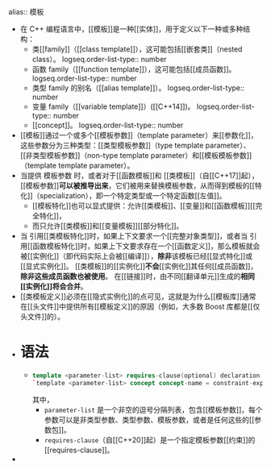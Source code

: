 alias:: 模板

- 在 C++ 编程语言中，[[模板]]是一种[[实体]]，用于定义以下一种或多种结构：
	- 类[[family]]（[[class template]]），这可能包括[[嵌套类]]（nested class）。
	  logseq.order-list-type:: number
	- 函数 family（[[function template]]），这可能包括[[成员函数]]。
	  logseq.order-list-type:: number
	- 类型 family 的别名（[[alias template]]）。
	  logseq.order-list-type:: number
	- 变量 family（[[variable template]]）([[C++14]])。
	  logseq.order-list-type:: number
	- [[concept]]。
	  logseq.order-list-type:: number
- [[模板]]通过一个或多个[[模板参数]]（template parameter）来[[参数化]]，这些参数分为三种类型：[[类型模板参数]]（type template parameter）、[[非类型模板参数]]（non-type template parameter）和[[模板模板参数]]（template template parameter）。
- 当提供 模板参数 时，或者对于[[函数模板]]和 [[类模板]]（自[[C++17]]起），[[模板参数]]**可以被推导出来**，它们被用来替换模板参数，从而得到模板的[[特化]]（specialization），即一个特定类型或一个特定函数[[左值]]。
	- [[模板特化]]也可以显式提供：允许[[类模板]]、[[变量]]和[[函数模板]][[完全特化]]，
	- 而只允许[[类模板]]和[[变量模板]][[部分特化]]。
- 当 引用[[类模板特化]]时，如果上下文要求一个[[完整对象类型]]，或者当 引用[[函数模板特化]]时，如果上下文要求存在一个[[函数定义]]，那么模板就会被[[实例化]]（即代码实际上会被[[编译]]），**除非**该模板已经[[显式特化]]或[[显式实例化]]。
  [[类模板]]的[[实例化]]**不会**[[实例化]]其任何[[成员函数]]，**除非这些成员函数也被使用**。
  在[[链接]]时，由不同[[翻译单元]]生成的**相同[[实例化]]将会合并**。
- [[类模板定义]]必须在[[隐式实例化]]的点可见，这就是为什么[[模板库]]通常在[[头文件]]中提供所有[[模板定义]]的原因（例如，大多数 Boost 库都是[[仅头文件]]的）。
- # 语法
	- ``` cpp
	  template <parameter-list> requires-clause(optional) declaration
	  `template <parameter-list> concept concept-name = constraint-expression; //C++20
	  ```
	  其中，
		- `parameter-list` 是一个非空的逗号分隔列表，包含[[模板参数]]，每个参数可以是非类型参数、类型参数、模板参数，或者是任何这些的[[参数包]]。
		- `requires-clause`（自[[C++20]]起）是一个指定模板参数[[约束]]的[[requires-clause]]。
-
